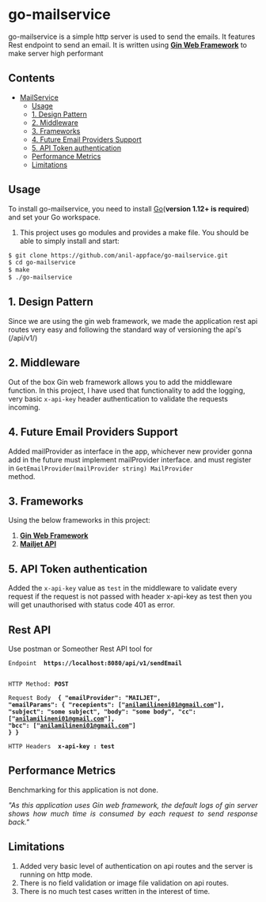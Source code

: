 # go-mailservice

go-mailservice is a simple http server is used to send the emails. It features Rest endpoint to send an email. It is written using <a href="https://github.com/gin-gonic/gin"><strong>Gin Web Framework</strong></a> to make server high performant


## Contents

- [MailService](#go-mailservice)
  - [Usage](#usage)
  - [1. Design Pattern](#1-design-pattern)
  - [2. Middleware](#2-middleware)
  - [3. Frameworks](#3-frameworks)
  - [4. Future Email Providers Support](#4-future-email-providers-support)
  - [5. API Token authentication](#5-api-token-authentication)
  - [Performance Metrics](#performance-metrics)
  - [Limitations](#limitations)

## Usage

To install go-mailservice, you need to install [Go](https://golang.org/)(**version 1.12+ is required**) and set your Go workspace.

1. This project uses go modules and provides a make file. You should be able to simply install and start:

```sh
$ git clone https://github.com/anil-appface/go-mailservice.git
$ cd go-mailservice
$ make
$ ./go-mailservice
```


## 1. Design Pattern

Since we are using the gin web framework, we made the application rest api routes very easy and following the standard way of versioning the api's (/api/v1/)

## 2. Middleware

Out of the box Gin web framework allows you to add the middleware function. In this project, I have used that functionality to add the logging, very basic <code>x-api-key</code> header authentication to validate the requests incoming.


## 4. Future Email Providers Support

Added mailProvider as interface in the app, whichever new provider gonna add in the future must implement mailProvider interface. and must register in <code>GetEmailProvider(mailProvider string) MailProvider </code> method.

## 3. Frameworks

Using the below frameworks in this project:

1. <a href="https://github.com/gin-gonic/gin"><strong>Gin Web Framework</strong></a>
2. <a href="https://github.com/mailjet/mailjet-apiv3-go"><strong>Mailjet API</strong></a>

## 5. API Token authentication

Added the <code>x-api-key</code> value as <code>test</code> in the middleware to validate every request if the request is not passed with header x-api-key as test then you will get unauthorised with status code 401 as error.

## Rest API 

Use postman or Someother Rest API tool for 


<code>Endpoint  <strong> https://localhost:8080/api/v1/sendEmail  </strong> </code>

<code>HTTP Method:  <strong>POST </strong></code>

<code>Request Body  <strong> 
  {
    "emailProvider": "MAILJET",
    "emailParams": {
        "recepients": ["anilamilineni01@gmail.com"],
        "subject": "some subject",
        "body": "some body",
        "cc": ["anilamilineni01@gmail.com"],
        "bcc": ["anilamilineni01@gmail.com"]
      }
  } 
  </strong> </code>

<code>HTTP Headers  <strong> x-api-key : test  </strong> </code>

## Performance Metrics

Benchmarking for this application is not done.

<p align="justify"><i>"As this application uses Gin web framework, the default logs of gin server shows how much time is consumed by each request to send response back."</i></p>

## Limitations

1. Added very basic level of authentication on api routes and the server is running on http mode.
2. There is no field validation or image file validation on api routes.
4. There is no much test cases written in the interest of time.
